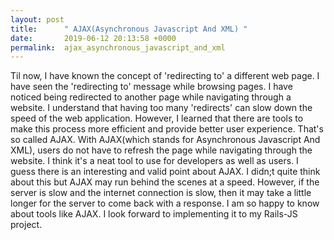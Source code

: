 ```yaml
---
layout: post
title:      " AJAX(Asynchronous Javascript And XML) "
date:       2019-06-12 20:13:58 +0000
permalink:  ajax_asynchronous_javascript_and_xml
---
```


Til now, I have known the concept of 'redirecting to' a different web page. I have seen the 'redirecting to' message while browsing pages.  I have noticed being redirected to another page while navigating through a website. I understand that having too many 'redirects' can slow down the speed of the web application. However, I learned that there are tools to make this process more efficient and provide better user experience. That's so called AJAX.  With AJAX(which stands for Asynchronous Javascript And XML), users do not have to refresh the page while navigating through the website. I think it's a neat tool to use for developers as well as users. I guess there is an interesting and valid point about AJAX. I didn;t quite think about this but AJAX may run behind the scenes at a speed. However, if the server is slow and the internet connection is slow, then it may take a little longer for the server to come back with a response. I am so happy to know about tools like AJAX. I look forward to implementing it to my Rails-JS project. 
